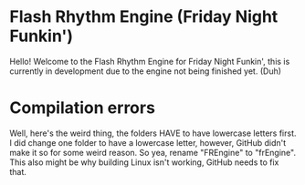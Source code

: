 # Flash Rhythm Engine (Friday Night Funkin')
Hello! Welcome to the Flash Rhythm Engine for Friday Night Funkin', this is currently in development due to the engine not being finished yet. (Duh)
# Compilation errors
Well, here's the weird thing, the folders HAVE to have lowercase letters first. I did change one folder to have a lowercase letter, however, GitHub didn't make it so for some weird reason.
So yea, rename "FREngine" to "frEngine".
This also might be why building Linux isn't working, GitHub needs to fix that.